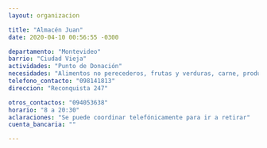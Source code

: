 ```yaml
---
layout: organizacion

title: "Almacén Juan"
date: 2020-04-10 00:56:55 -0300

departamento: "Montevideo"
barrio: "Ciudad Vieja"
actividades: "Punto de Donación"
necesidades: "Alimentos no perecederos, frutas y verduras, carne, productos sanitarios (tapabocas, guantes, alcohol en gel, detergente,etc), recipientes o tuppers"
telefono_contacto: "098141813"
direccion: "Reconquista 247"

otros_contactos: "094053638"
horario: "8 a 20:30"
aclaraciones: "Se puede coordinar telefónicamente para ir a retirar"
cuenta_bancaria: ""

---
```

